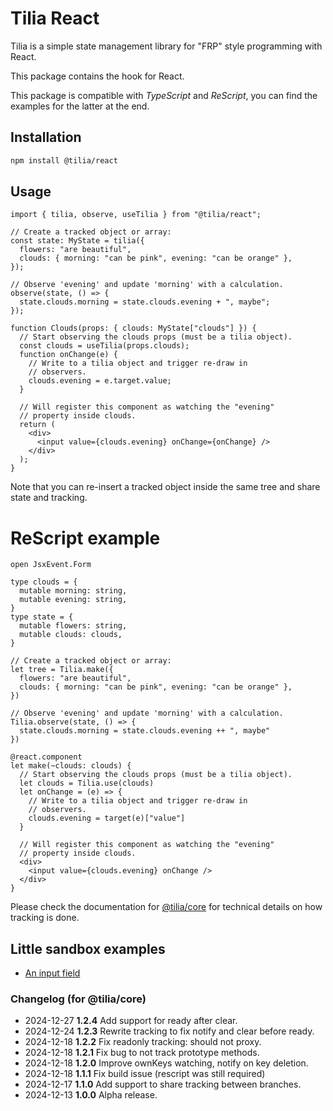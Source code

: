 # Tilia React

Tilia is a simple state management library for "FRP" style programming with
React.

This package contains the hook for React.

This package is compatible with _TypeScript_ and _ReScript_, you can find the
examples for the latter at the end.

## Installation

```sh
npm install @tilia/react
```

## Usage

```tsx
import { tilia, observe, useTilia } from "@tilia/react";

// Create a tracked object or array:
const state: MyState = tilia({
  flowers: "are beautiful",
  clouds: { morning: "can be pink", evening: "can be orange" },
});

// Observe 'evening' and update 'morning' with a calculation.
observe(state, () => {
  state.clouds.morning = state.clouds.evening + ", maybe";
});

function Clouds(props: { clouds: MyState["clouds"] }) {
  // Start observing the clouds props (must be a tilia object).
  const clouds = useTilia(props.clouds);
  function onChange(e) {
    // Write to a tilia object and trigger re-draw in
    // observers.
    clouds.evening = e.target.value;
  }

  // Will register this component as watching the "evening"
  // property inside clouds.
  return (
    <div>
      <input value={clouds.evening} onChange={onChange} />
    </div>
  );
}
```

Note that you can re-insert a tracked object inside the same tree and share
state and tracking.

# ReScript example

```res
open JsxEvent.Form

type clouds = {
  mutable morning: string,
  mutable evening: string,
}
type state = {
  mutable flowers: string,
  mutable clouds: clouds,
}

// Create a tracked object or array:
let tree = Tilia.make({
  flowers: "are beautiful",
  clouds: { morning: "can be pink", evening: "can be orange" },
})

// Observe 'evening' and update 'morning' with a calculation.
Tilia.observe(state, () => {
  state.clouds.morning = state.clouds.evening ++ ", maybe"
})

@react.component
let make(~clouds: clouds) {
  // Start observing the clouds props (must be a tilia object).
  let clouds = Tilia.use(clouds)
  let onChange = (e) => {
    // Write to a tilia object and trigger re-draw in
    // observers.
    clouds.evening = target(e)["value"]
  }

  // Will register this component as watching the "evening"
  // property inside clouds.
  <div>
    <input value={clouds.evening} onChange />
  </div>
}
```

Please check the documentation for [@tilia/core](../core/README.md) for technical details on how tracking is done.

## Little sandbox examples

- [An input field](https://codesandbox.io/p/sandbox/react-ts)

### Changelog (for @tilia/core)

- 2024-12-27 **1.2.4** Add support for ready after clear.
- 2024-12-24 **1.2.3** Rewrite tracking to fix notify and clear before ready.
- 2024-12-18 **1.2.2** Fix readonly tracking: should not proxy.
- 2024-12-18 **1.2.1** Fix bug to not track prototype methods.
- 2024-12-18 **1.2.0** Improve ownKeys watching, notify on key deletion.
- 2024-12-18 **1.1.1** Fix build issue (rescript was still required)
- 2024-12-17 **1.1.0** Add support to share tracking between branches.
- 2024-12-13 **1.0.0** Alpha release.
